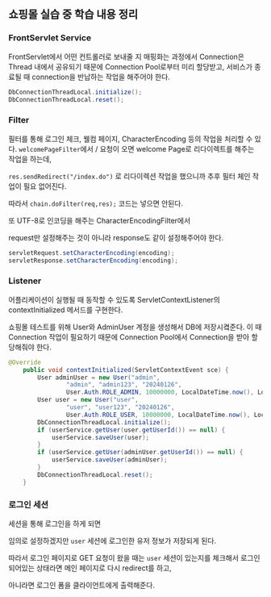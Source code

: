 ## 쇼핑몰 실습 중 학습 내용 정리

### FrontServlet Service
FrontServlet에서 어떤 컨트롤러로 보내줄 지 매핑화는 과정에서 Connection은 Thread 내에서 공유되기 때문에 Connection Pool로부터 미리 할당받고, 서비스가 종료될 때 connection을 반납하는 작업을 해주어야 한다.

```java
DbConnectionThreadLocal.initialize();
DbConnectionThreadLocal.reset();
```

### Filter

필터를 통해 로그인 체크, 웰컴 페이지, CharacterEncoding 등의 작업을 처리할 수 있다.
`welcomePageFilter`에서 / 요청이 오면 welcome Page로 리다이렉트를 해주는 작업을 하는데,

`res.sendRedirect("/index.do")` 로 리다이렉션 작업을 했으니까 추후 필터 체인 작업이 필요 없어진다. 

따라서 `chain.doFilter(req,res);` 코드는 넣으면 안된다.

또 UTF-8로 인코딩을 해주는 CharacterEncodingFilter에서

request만 설정해주는 것이 아니라 response도 같이 설정해주어야 한다.

```java
servletRequest.setCharacterEncoding(encoding);
servletResponse.setCharacterEncoding(encoding);
```

### Listener
어플리케이션이 실행될 때 동작할 수 있도록 ServletContextListener의 contextInitialized 메서드를 구현한다.


쇼핑몰 테스트를 위해 User와 AdminUser 계정을 생성해서 DB에 저장시켴준다.
이 때 Connection 작업이 필요하기 때문에 Connection Pool에서 Connection을 받아 할당해줘야 한다.

```java
@Override
    public void contextInitialized(ServletContextEvent sce) {
        User adminUser = new User("admin",
                "admin", "admin123", "20240126",
                User.Auth.ROLE_ADMIN, 10000000, LocalDateTime.now(), LocalDateTime.now());
        User user = new User("user",
                "user", "user123", "20240126",
                User.Auth.ROLE_USER, 10000000, LocalDateTime.now(), LocalDateTime.now());
        DbConnectionThreadLocal.initialize();
        if (userService.getUser(user.getUserId()) == null) {
            userService.saveUser(user);
        }
        if (userService.getUser(adminUser.getUserId()) == null) {
            userService.saveUser(adminUser);
        }
        DbConnectionThreadLocal.reset();
    }
```

### 로그인 세션
세션을 통해 로그인을 하게 되면

임의로 설정하겠지만 `user` 세션에 로그인한 유저 정보가 저장되게 된다.

따라서 로그인 페이지로 GET 요청이 왔을 때는 `user` 세션이 있는지를 체크해서 로그인되어있는 상태라면 메인 페이지로 다시 redirect를 하고, 

아니라면 로그인 폼을 클라이언트에게 출력해준다.
